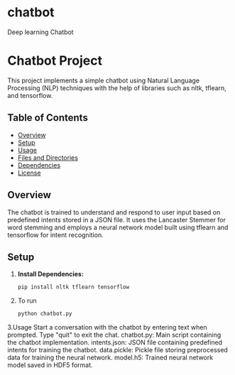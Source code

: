 # chatbot
Deep learning Chatbot
# Chatbot Project

This project implements a simple chatbot using Natural Language Processing (NLP) techniques with the help of libraries such as nltk, tflearn, and tensorflow.

## Table of Contents

- [Overview](#overview)
- [Setup](#setup)
- [Usage](#usage)
- [Files and Directories](#files-and-directories)
- [Dependencies](#dependencies)
- [License](#license)

## Overview

The chatbot is trained to understand and respond to user input based on predefined intents stored in a JSON file. It uses the Lancaster Stemmer for word stemming and employs a neural network model built using tflearn and tensorflow for intent recognition.

## Setup

1. **Install Dependencies:**

   ```bash
   pip install nltk tflearn tensorflow


2. To run
   ```bash
   python chatbot.py

3.Usage
Start a conversation with the chatbot by entering text when prompted.
Type "quit" to exit the chat.
chatbot.py: Main script containing the chatbot implementation.
intents.json: JSON file containing predefined intents for training the chatbot.
data.pickle: Pickle file storing preprocessed data for training the neural network.
model.h5: Trained neural network model saved in HDF5 format.
